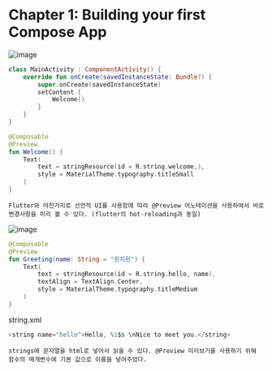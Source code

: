 # Chapter 1: Building your first Compose App
![image](https://github.com/chihyeonwon/Kotlin_Compose/assets/58906858/e4dfd5c1-56f4-4dd9-b8a1-cb6f85f9b1a0)
```kotlin
class MainActivity : ComponentActivity() {
    override fun onCreate(savedInstanceState: Bundle?) {
        super.onCreate(savedInstanceState)
        setContent {
            Welcome()
        }
    }
}

@Composable
@Preview
fun Welcome() {
    Text(
        text = stringResource(id = R.string.welcome,),
        style = MaterialTheme.typography.titleSmall
    )
}
```
```
Flutter와 마찬가지로 선언적 UI를 사용함에 따라 @Preview 어노테이션을 사용하여서 바로 변경사항을 미리 볼 수 있다. (flutter의 hot-reloading과 동일)

```
![image](https://github.com/chihyeonwon/Kotlin_Compose/assets/58906858/f74ad741-fa77-4faa-8e3c-dafbd22b7957)
```kotlin
@Composable
@Preview
fun Greeting(name: String = "원치현") {
    Text(
        text = stringResource(id = R.string.hello, name),
        textAlign = TextAlign.Center,
        style = MaterialTheme.typography.titleMedium
    )
}
```
string.xml
```kotlin
<string name="hello">Hello, %1$s \nNice to meet you.</string>
```
```
strings에 문자열을 html로 넣어서 읽을 수 있다. @Preview 미리보기를 사용하기 위해 함수의 매개변수에 기본 값으로 이름을 넣어주었다.
```
